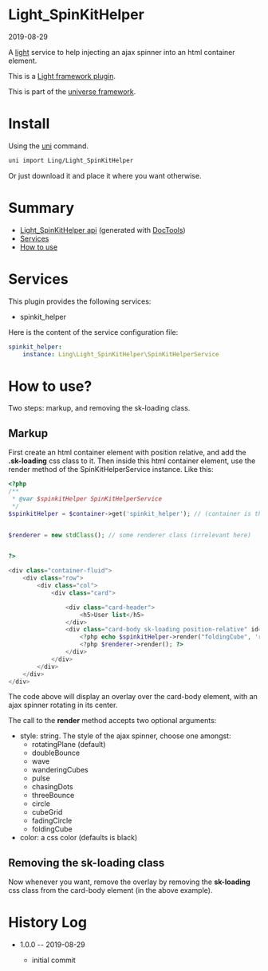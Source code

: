 Light_SpinKitHelper
===========
2019-08-29



A [light](https://github.com/lingtalfi/Light) service to help injecting an ajax spinner into an html container element.


This is a [Light framework plugin](https://github.com/lingtalfi/Light/blob/master/doc/pages/plugin.md).

This is part of the [universe framework](https://github.com/karayabin/universe-snapshot).



Install
==========
Using the [uni](https://github.com/lingtalfi/universe-naive-importer) command.
```bash
uni import Ling/Light_SpinKitHelper
```

Or just download it and place it where you want otherwise.






Summary
===========
- [Light_SpinKitHelper api](https://github.com/lingtalfi/Light_SpinKitHelper/blob/master/doc/api/Ling/Light_SpinKitHelper.md) (generated with [DocTools](https://github.com/lingtalfi/DocTools))
- [Services](#services)
- [How to use](#how-to-use)




Services
=========


This plugin provides the following services:

- spinkit_helper




Here is the content of the service configuration file:

```yaml
spinkit_helper:
    instance: Ling\Light_SpinKitHelper\SpinKitHelperService

```


How to use?
=========


Two steps: markup, and removing the sk-loading class.


Markup
--------

First create an html container element with position relative, and add the **.sk-loading** css class to it.
Then inside this html container element, use the render method of the SpinKitHelperService instance.
Like this:

 
```php
<?php
/**
 * @var $spinkitHelper SpinKitHelperService
 */
$spinkitHelper = $container->get('spinkit_helper'); // (container is the light service container)


$renderer = new stdClass(); // some renderer class (irrelevant here)


?>

<div class="container-fluid">
    <div class="row">
        <div class="col">
            <div class="card">

                <div class="card-header">
                    <h5>User list</h5>
                </div>
                <div class="card-body sk-loading position-relative" id="my-realist">
                    <?php echo $spinkitHelper->render("foldingCube", 'red'); ?>
                    <?php $renderer->render(); ?>
                </div>
            </div>
        </div>
    </div>
</div>

```

The code above will display an overlay over the card-body element, with an ajax spinner rotating in its center.


The call to the **render** method accepts two optional arguments:

- style: string. The style of the ajax spinner, choose one amongst:
    - rotatingPlane (default)
    - doubleBounce
    - wave
    - wanderingCubes
    - pulse
    - chasingDots
    - threeBounce
    - circle
    - cubeGrid
    - fadingCircle
    - foldingCube    
- color: a css color (defaults is black)


Removing the sk-loading class
--------

Now whenever you want, remove the overlay by removing the **sk-loading** css class from the card-body element (in the above example).





History Log
=============

- 1.0.0 -- 2019-08-29

    - initial commit